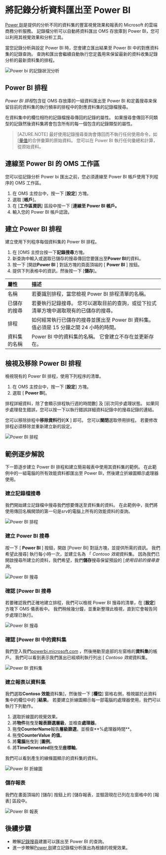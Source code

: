 <properties
   pageTitle="將記錄分析資料匯出至 Power BI |Microsoft Azure"
   description="Power BI 是提供的分析不同的資料集的豐富視覺效果和報表的 Microsoft 的雲端商務分析服務。  記錄檔分析可以持續將資料匯出 OMS 存放庫到 Power BI，您可以利用其視覺效果和分析工具。  本文將說明如何設定記錄分析的自動定期匯出至 Power BI 中的查詢。"
   services="log-analytics"
   documentationCenter=""
   authors="bwren"
   manager="jwhit"
   editor="tysonn" />
<tags
   ms.service="log-analytics"
   ms.devlang="na"
   ms.topic="article"
   ms.tgt_pltfrm="na"
   ms.workload="infrastructure-services"
   ms.date="10/18/2016"
   ms.author="bwren" />

# <a name="export-log-analytics-data-to-power-bi"></a>將記錄分析資料匯出至 Power BI

[Power BI](https://powerbi.microsoft.com/documentation/powerbi-service-get-started/)是提供的分析不同的資料集的豐富視覺效果和報表的 Microsoft 的雲端商務分析服務。  記錄檔分析可以自動將資料匯出 OMS 存放庫到 Power BI，您可以利用其視覺效果和分析工具。

當您記錄分析與設定 Power BI 時，您會建立匯出結果至 Power BI 中的對應資料集的記錄查詢。  查詢和匯出會繼續自動執行您定義用來保留最新的資料收集記錄分析的最新資料集的排程。

![Power bi 的記錄狀況分析](media/log-analytics-powerbi/overview.png)

## <a name="power-bi-schedules"></a>Power BI 排程

*Power BI 排程*包含從 OMS 存放庫的一組資料匯出至 Power BI 和定義搜尋来保留目前的資料集的執行頻率的排程中的對應資料集的記錄檔搜尋。

在資料集中的欄位相符的記錄檔搜尋傳回的記錄的屬性。  如果搜尋會傳回不同類型的記錄然後資料集將會包含所有的每一個包含的記錄類型的屬性。  

> [AZURE.NOTE] 最好使用記錄搜尋查詢會傳回而不執行任何使用命令，如 [[量值](log-analytics-search-reference.md#measure)的合併彙算的原始資料。  您可以在 Power BI 執行任何彙總和計算，從原始資料。

## <a name="connecting-oms-workspace-to-power-bi"></a>連線至 Power BI 的 OMS 工作區

您可以從記錄分析 Power bi 匯出之前，您必須連線至 Power BI 帳戶使用下列程序的 OMS 工作區。  

1. 在 OMS 主控台中，按一下 [**設定**] 方塊。
2. 選取 [**帳戶**]。
3. 在 [**工作區資訊**] 區段中按一下 [**連線至 Power BI 帳戶。**
4. 輸入您的 Power BI 帳戶認證。

## <a name="create-a-power-bi-schedule"></a>建立 Power BI 排程

建立使用下列程序每個資料集的 Power BI 排程。

1. 在 [OMS 主控台按一下**記錄搜尋**方塊。
2. 新查詢中輸入或選取已儲存的搜尋傳回您要匯出至**Power BI**的資料。  
3. 按一下 [開啟**Power BI** ] 對話方塊的頁面頂端的 [ **Power BI** ] 按鈕。
4. 提供下列表格中的資訊，然後按一下 [**儲存**]。

| 屬性 | 描述 |
|:--|:--|
| 名稱 | 若要識別排程，當您檢視 Power BI 排程清單的名稱。 |
| 已儲存的搜尋 | 若要執行記錄搜尋。  您可以選取目前的查詢，或從下拉式清單方塊中選取現有的已儲存的搜尋。 |
| 排程 | 如何經常執行已儲存的搜尋並匯出至 Power BI 資料集。  值必須是 15 分鐘之間 24 小時的時間。 |
| 資料集的名稱 | Power BI 中的資料集的名稱。  它會建立不存在並更新存在。 |

## <a name="viewing-and-removing-power-bi-schedules"></a>檢視及移除 Power BI 排程

檢視現有的 Power BI 排程，使用下列程序的清單。

1. 在 OMS 主控台中，按一下 [**設定**] 方塊。
2. 選取 [ **Power BI**]。

排程詳細資料，除了會顯示排程執行週的時間數] 及 [前次同步處理狀態。  如果同步處理發生錯誤，您可以按一下以執行錯誤詳細資料記錄中的搜尋記錄的連結。

您可以移除排程中**移除資料行**的**X** ] 即可。  您可以**關閉**選取停用排程。  若要修改排程必須移除並重新建立新的設定。

![Power BI 排程](media/log-analytics-powerbi/schedules.png)

## <a name="sample-walkthrough"></a>範例逐步解說
下一節逐步建立 Power BI 排程和建立簡易報表中使用其資料集的範例。  在此範例中的一組電腦的所有效能資料都匯出至 Power BI，然後建立折線圖顯示處理器使用。

### <a name="create-log-search"></a>建立記錄檔搜尋
我們開始建立記錄檔中搜尋我們想要傳送至資料集的資料。  在此範例中，我們將使用傳回名稱開頭的第一句是*srv*的電腦上所有的效能資料的查詢。  

![Power BI 排程](media/log-analytics-powerbi/walkthrough-query.png)

### <a name="create-power-bi-search"></a>建立 Power BI 搜尋
按一下 [ **Power BI** ] 按鈕，開啟 [Power BI] 對話方塊，並提供所需的資訊。  我們希望此搜尋] 執行每小時一次，並建立名為 「 *Contoso 效能*資料集。  因為我們已開啟搜尋所建立的資料，我們希望，我們**儲存**搜尋保留預設的 [*使用目前的搜尋查詢*。

![Power BI 搜尋](media/log-analytics-powerbi/walkthrough-schedule.png)

### <a name="verify-power-bi-search"></a>確認 [Power BI 搜尋
若要確認我們正確地建立排程，我們可以檢視 Power BI 搜尋的清單，在 [**設定**] 方塊下 OMS 儀表板中。  我們稍候幾分鐘，並重新整理此檢視，直到它會報告同步處理已執行。

![Power BI 搜尋](media/log-analytics-powerbi/walkthrough-schedules.png)

### <a name="verify-the-dataset-in-power-bi"></a>確認 [Power BI 中的資料集
我們登入我們[powerbi.microsoft.com](http://powerbi.microsoft.com/) ，然後捲動至底部的左窗格的**資料集**的帳戶。  我們可以看到表示我們匯出已經順利執行列出 [ *Contoso 效能*資料集。

![Power BI 資料集](media/log-analytics-powerbi/walkthrough-datasets.png)

### <a name="create-report-based-on-dataset"></a>建立報表以資料集
我們選取**Contoso 效能**資料集]，然後按一下 [**欄位**] 窗格右側，檢視屬於此資料集中的欄位中的 [**結果**。  若要建立折線圖顯示每一部電腦的處理器使用，我們可以執行下列動作。

1. 選取折線圖的視覺效果。
2. 將**物件**拖曳至**報表篩選層級**，並檢查**處理器**。
3. 拖曳**CounterName**報告**層級篩選**，並檢查**%處理器時間**。
4. 拖曳**CounterValue** **的值**。
5. 將**電腦**拖曳到 [**圖例**。
6. 將**TimeGenerated**拖曳至**座標軸**。

我們可以看到產生的線條圖顯示的資料集的資料。

![Power BI 折線圖](media/log-analytics-powerbi/walkthrough-linegraph.png)

### <a name="save-the-report"></a>儲存報表
我們在畫面頂端的 [儲存] 按鈕上的 [儲存報表，並驗證現在已列在左窗格中的 [報表] 區段中。

![Power BI 報表](media/log-analytics-powerbi/walkthrough-report.png)

## <a name="next-steps"></a>後續步驟

- 瞭解[記錄搜尋](log-analytics-log-searches.md)建置可以匯出至 Power BI 的查詢。
- 進一步瞭解[Power BI](http://powerbi.microsoft.com)建立記錄檔分析匯出為根據的視覺效果。
